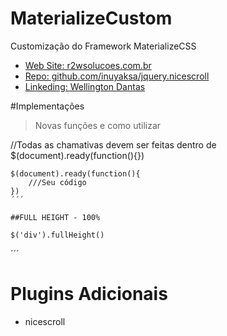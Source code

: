 # MaterializeCustom
Customização do Framework MaterializeCSS

 - [Web Site: r2wsolucoes.com.br](http://r2wsolucoes.com.br)
 - [Repo: github.com/inuyaksa/jquery.nicescroll](https://github.com/wdantas/MaterializeCustom)
 - [Linkeding: Wellington Dantas](https://br.linkedin.com/in/wndantas)

#Implementações
> Novas funções e como utilizar

//Todas as chamativas devem ser feitas dentro de $(document).ready(function(){})

```
$(document).ready(function(){
    ///Seu código
})
´´´

##FULL HEIGHT - 100%

```
    $('div').fullHeight()
´´´

# Plugins Adicionais
- nicescroll